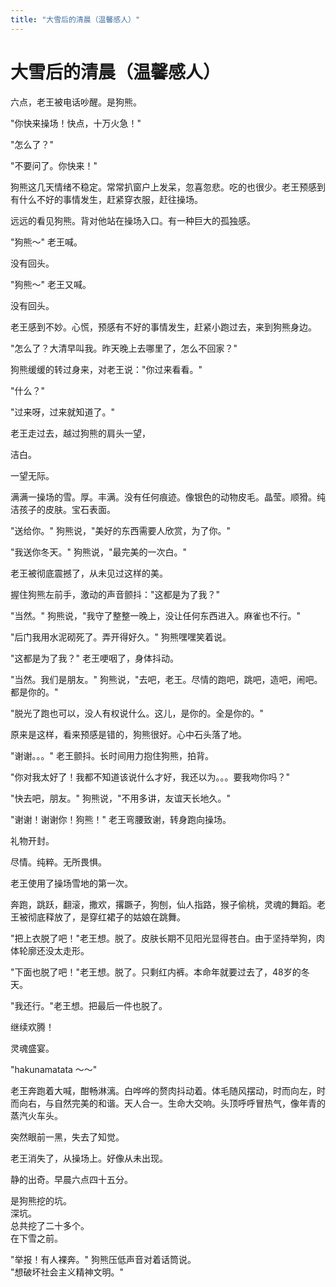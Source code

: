```yaml
---
title: "大雪后的清晨（温馨感人）"
---
```

# 大雪后的清晨（温馨感人）

六点，老王被电话吵醒。是狗熊。  
  
"你快来操场！快点，十万火急！"

"怎么了？"

"不要问了。你快来！"

狗熊这几天情绪不稳定。常常扒窗户上发呆，忽喜忽悲。吃的也很少。老王预感到有什么不好的事情发生，赶紧穿衣服，赶往操场。

远远的看见狗熊。背对他站在操场入口。有一种巨大的孤独感。

"狗熊～" 老王喊。

没有回头。

"狗熊～" 老王又喊。

没有回头。

老王感到不妙。心慌，预感有不好的事情发生，赶紧小跑过去，来到狗熊身边。

"怎么了？大清早叫我。昨天晚上去哪里了，怎么不回家？"

狗熊缓缓的转过身来，对老王说："你过来看看。"

"什么？"

"过来呀，过来就知道了。"

老王走过去，越过狗熊的肩头一望，

洁白。

一望无际。

满满一操场的雪。厚。丰满。没有任何痕迹。像银色的动物皮毛。晶莹。顺猾。纯洁孩子的皮肤。宝石表面。

"送给你。" 狗熊说，"美好的东西需要人欣赏，为了你。"

"我送你冬天。" 狗熊说，"最完美的一次白。"

老王被彻底震撼了，从未见过这样的美。

握住狗熊左前手，激动的声音颤抖："这都是为了我？"

"当然。" 狗熊说，"我守了整整一晚上，没让任何东西进入。麻雀也不行。"

"后门我用水泥砌死了。弄开得好久。" 狗熊嘿嘿笑着说。

"这都是为了我？" 老王哽咽了，身体抖动。

"当然。我们是朋友。" 狗熊说，"去吧，老王。尽情的跑吧，跳吧，造吧，闹吧。都是你的。"

"脱光了跑也可以，没人有权说什么。这儿，是你的。全是你的。"

原来是这样，看来预感是错的，狗熊很好。心中石头落了地。

"谢谢。。。" 老王颤抖。长时间用力抱住狗熊，拍背。

"你对我太好了！我都不知道该说什么才好，我还以为。。。要我吻你吗？"

"快去吧，朋友。" 狗熊说，"不用多讲，友谊天长地久。"

"谢谢！谢谢你！狗熊！" 老王弯腰致谢，转身跑向操场。

礼物开封。

尽情。纯粹。无所畏惧。

老王使用了操场雪地的第一次。

奔跑，跳跃，翻滚，撒欢，撂蹶子，狗刨，仙人指路，猴子偷桃，灵魂的舞蹈。老王被彻底释放了，是穿红裙子的姑娘在跳舞。

"把上衣脱了吧！"老王想。脱了。皮肤长期不见阳光显得苍白。由于坚持举狗，肉体轮廓还没太走形。

"下面也脱了吧！"老王想。脱了。只剩红内裤。本命年就要过去了，48岁的冬天。

"我还行。"老王想。把最后一件也脱了。

继续欢腾！

灵魂盛宴。

"hakunamatata ～～"

老王奔跑着大喊，酣畅淋漓。白哗哗的赘肉抖动着。体毛随风摆动，时而向左，时而向右，与自然完美的和谐。天人合一。生命大交响。头顶呼呼冒热气，像年青的蒸汽火车头。

突然眼前一黑，失去了知觉。

老王消失了，从操场上。好像从未出现。

静的出奇。早晨六点四十五分。



是狗熊挖的坑。  
深坑。  
总共挖了二十多个。  
在下雪之前。



"举报！有人裸奔。" 狗熊压低声音对着话筒说。  
"想破坏社会主义精神文明。"


